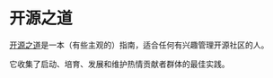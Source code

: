 # 开源之道

[开源之道](https://www.theopensourceway.org/)是一本（有些主观的）指南，适合任何有兴趣管理开源社区的人。

它收集了启动、培育、发展和维护热情贡献者群体的最佳实践。
